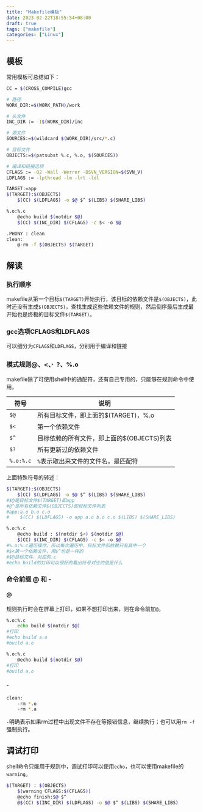```yaml
---
title: "Makefile模板"
date: 2023-02-22T18:55:54+08:00
draft: true
tags: ["makefile"]
categories: ["Linux"]
---
```


## 模板
常用模板可总结如下：

```bash
CC = $(CROSS_COMPILE)gcc

# 路径
WORK_DIR:=$(WORK_PATH)/work

# 头文件
INC_DIR := -I$(WORK_DIR)/inc

# 源文件
SOURCES:=$(wildcard $(WORK_DIR)/src/*.c)

# 目标文件
OBJECTS:=$(patsubst %.c, %.o, $(SOURCES))

# 编译和链接选项
CFLAGS := -O2 -Wall -Werror -DSVN_VERSION=$(SVN_V)
LDFLAGS := -lpthread -lm -lrt -ldl 

TARGET:=app
$(TARGET):$(OBJECTS)
	$(CC) $(LDFLAGS) -o $@ $^ $(LIBS) $(SHARE_LIBS)

%.o:%.c
    @echo build $(notdir $@)
	$(CC) $(INC_DIR) $(CFLAGS) -c $< -o $@

.PHONY : clean
clean:
	@-rm -f $(OBJECTS) $(TARGET)
```

## 解读
### 执行顺序

makefile从第一个目标`$(TARGET)`开始执行，该目标的依赖文件是`$(OBJECTS)`，此时还没有生成`$(OBJECTS)`，查找生成这些依赖文件的规则，然后倒序最后生成最开始也是终极的目标文件`$(TARGET)`。

### gcc选项CFLAGS和LDFLAGS

可以细分为`CFLAGS`和`LDFLAGS`，分别用于编译和链接

### 模式规则$@、$<、$^、$?、%.o

makefile除了可使用shell中的通配符，还有自己专用的，只能够在规则命令中使用。

符号 | 说明
--- | ---
`$@`|所有目标文件，即上面的$(TARGET)，%.o
`$<`|第一个依赖文件
`$^`|目标依赖的所有文件，即上面的$(OBJECTS)列表
`$?`|所有更新过的依赖文件
`%.o:%.c`|`%`表示取出来文件的文件名，是匹配符

上面特殊符号的转述：

```bash
$(TARGET):$(OBJECTS)
	$(CC) $(LDFLAGS) -o $@ $^ $(LIBS) $(SHARE_LIBS)
#$@是目标文件$(TARGET)即app
#@^是所有依赖文件$(OBJECTS)即目标文件列表
#app:a.o b.o c.o
#    $(CC) $(LDFLAGS) -o app a.o b.o c.o $(LIBS) $(SHARE_LIBS)

%.o:%.c
    @echo build : $(notdir $<) $(notdir $@)
	$(CC) $(INC_DIR) $(CFLAGS) -c $< -o $@
#%.o:%.c遍历操作，所以每次遍历中，目标文件和依赖只有其中一个
#$<第一个依赖文件，用$^也是一样的
#$@目标文件，对应的.c
#echo build的打印可以很好的看出符号对应的值是什么
```

### 命令前缀 @ 和 -

#### @

规则执行时会在屏幕上打印，如果不想打印出来，则在命令前加`@`。

```bash
%.o:%.c
	echo build $(notdir $@)
#打印
#echo build a.o
#build a.o

%.o:%.c
	@echo build $(notdir $@)
#打印
#build a.o
```

#### -

```bash
clean:
    -rm *.o
    -rm *.a
```

`-`明确表示如果rm过程中出现文件不存在等报错信息，继续执行；也可以用`rm -f`强制执行。

## 调试打印
shell命令只能用于规则中，调试打印可以使用`echo`，也可以使用makefile的`warning`。

```bash
$(TARGET) : $(OBJECTS)
	$(warning CFLAGS:$(CFLAGS))
	@echo finish:$@ $^
	@$(CC) $(INC_DIR) $(LDFLAGS) -o $@ $^ $(LIBS) $(SHARE_LIBS)
```

